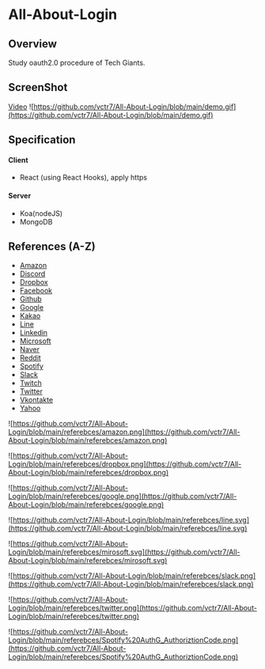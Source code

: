 # All-About-Login

## Overview
Study oauth2.0 procedure of Tech Giants.


## ScreenShot
[Video](https://drive.google.com/drive/folders/1Ds4tlK26BO79-hSgq-YZHTfQK9Y2jaIG?usp=sharing)
![https://github.com/vctr7/All-About-Login/blob/main/demo.gif](https://github.com/vctr7/All-About-Login/blob/main/demo.gif)

## Specification
#### Client
- React (using React Hooks), apply https
#### Server
- Koa(nodeJS)
- MongoDB


## References (A-Z)
- [Amazon](https://developer.amazon.com/docs/login-with-amazon/web-docs.html)
- [Discord](https://discord.com/developers/docs/topics/oauth2)
- [Dropbox](https://www.dropbox.com/lp/developers/reference/oauth-guide)
- [Facebook](https://developers.facebook.com/docs/facebook-login/web)
- [Github](https://docs.github.com/en/developers/apps/building-oauth-apps)
- [Google](https://developers.google.com/identity/protocols/oauth2)
- [Kakao](https://developers.kakao.com/docs/latest/en/getting-started/sdk-js)
- [Line](https://developers.line.biz/en/docs/line-login/integrate-line-login/#login-flow)
- [Linkedin](https://docs.microsoft.com/en-us/linkedin/consumer/integrations/self-serve/sign-in-with-linkedin?context=linkedin/consumer/context)
- [Microsoft](https://docs.microsoft.com/ko-kr/azure/active-directory/develop/v2-oauth2-auth-code-flow)
- [Naver](https://developers.naver.com/docs/login/web/#2--javascript%EB%A1%9C-%EB%84%A4%EC%9D%B4%EB%B2%84-%EC%95%84%EC%9D%B4%EB%94%94%EB%A1%9C-%EB%A1%9C%EA%B7%B8%EC%9D%B8-%EC%A0%81%EC%9A%A9%ED%95%98%EA%B8%B0)
- [Reddit](https://github.com/reddit-archive/reddit/wiki/OAuth2)
- [Spotify](https://developer.spotify.com/documentation/general/guides/authorization-guide/)
- [Slack](https://api.slack.com/authentication/oauth-v2)
- [Twitch](https://dev.twitch.tv/docs/authentication/getting-tokens-oauth)
- [Twitter](https://developer.twitter.com/en/docs/authentication/overview)
- [Vkontakte](https://vk.com/dev/authcode_flow_user)
- [Yahoo](https://developer.yahoo.com/oauth2/guide/)

![https://github.com/vctr7/All-About-Login/blob/main/referebces/amazon.png](https://github.com/vctr7/All-About-Login/blob/main/referebces/amazon.png)

![https://github.com/vctr7/All-About-Login/blob/main/referebces/dropbox.png](https://github.com/vctr7/All-About-Login/blob/main/referebces/dropbox.png)

![https://github.com/vctr7/All-About-Login/blob/main/referebces/google.png](https://github.com/vctr7/All-About-Login/blob/main/referebces/google.png)

![https://github.com/vctr7/All-About-Login/blob/main/referebces/line.svg](https://github.com/vctr7/All-About-Login/blob/main/referebces/line.svg)

![https://github.com/vctr7/All-About-Login/blob/main/referebces/mirosoft.svg](https://github.com/vctr7/All-About-Login/blob/main/referebces/mirosoft.svg)

![https://github.com/vctr7/All-About-Login/blob/main/referebces/slack.png](https://github.com/vctr7/All-About-Login/blob/main/referebces/slack.png)

![https://github.com/vctr7/All-About-Login/blob/main/referebces/twitter.png](https://github.com/vctr7/All-About-Login/blob/main/referebces/twitter.png)

![https://github.com/vctr7/All-About-Login/blob/main/referebces/Spotify%20AuthG_AuthoriztionCode.png](https://github.com/vctr7/All-About-Login/blob/main/referebces/Spotify%20AuthG_AuthoriztionCode.png)
